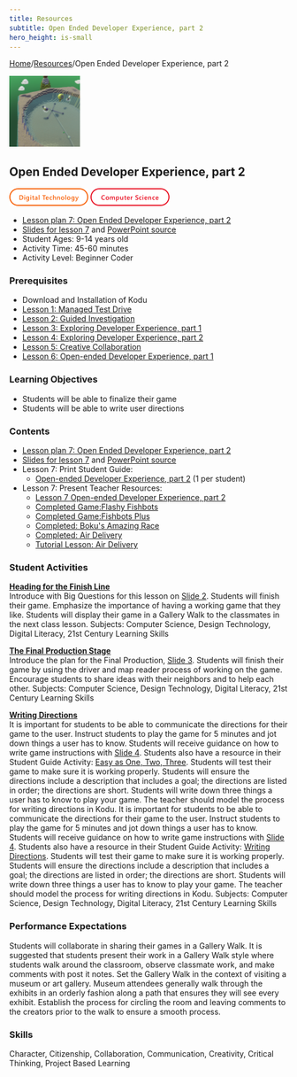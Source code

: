```yaml
---
title: Resources
subtitle: Open Ended Developer Experience, part 2
hero_height: is-small
---
```


[Home](..)/[Resources](.)/Open Ended Developer Experience, part 2

[![](open_ended_developer_experience_part_2.png)](https://www.kodugamelab.com/worlds/#J5PzbvQXhkSU1H33_zZ8JA==)

## Open Ended Developer Experience, part 2
![Digital Technology](dt.png) ![Computer Science](cs.png)

* [Lesson plan 7: Open Ended Developer Experience, part 2](7_Lesson_Kodu_Makerspace.pdf)
* [Slides for lesson 7](7_Slides_Kodu_Makerspace.pdf#page=1) and [PowerPoint source](Lesson_7_Teacher_Resources.zip>)
* Student Ages: 9-14 years old
* Activity Time: 45-60 minutes
* Activity Level: Beginner Coder

### Prerequisites 
* Download and Installation of Kodu
* [Lesson 1: Managed Test Drive](managed_test_drive)
* [Lesson 2: Guided Investigation](guided_investigation)
* [Lesson 3: Exploring Developer Experience, part 1](exploring_developer_experience_part_1)
* [Lesson 4: Exploring Developer Experience, part 2](exploring_developer_experience_part_2)
* [Lesson 5: Creative Collaboration](creative_collaboration)
* [Lesson 6: Open-ended Developer Experience, part 1](open_ended_developer_experience_part_1)

### Learning Objectives
* Students will be able to finalize their game
* Students will be able to write user directions

### Contents
* [Lesson plan 7: Open Ended Developer Experience, part 2](7_Lesson_Kodu_Makerspace.pdf)
* [Slides for lesson 7](7_Slides_Kodu_Makerspace.pdf#page=1) and [PowerPoint source](Lesson_7_Teacher_Resources.zip>)
* Lesson 7: Print Student Guide:
  * [Open-ended Developer Experience, part 2](Student_Guide_Kodu_Makerspace.pdf#page=23) (1 per student)
* Lesson 7: Present Teacher Resources:
  * [Lesson 7 Open-ended Developer Experience, part 2](7_Lesson_Kodu_Makerspace.pdf)
  * [Completed Game:Flashy Fishbots](<http://worlds.kodugamelab.com/world/sQSa7QMWL06j_Z0r8xuKOA==>)
  * [Completed Game:Fishbots Plus](<http://worlds.kodugamelab.com/world/0KvbV5Bj1EumEjTESqEKDw==>)
  * [Completed: Boku's Amazing Race](<http://worlds.kodugamelab.com/world/3M1kkWjzb0ateucfWn9LcQ==>)
  * [Completed: Air Delivery](<http://worlds.kodugamelab.com/world/cNsGpAT6CU6OtEFDEyGbcQ==>)
  * [Tutorial Lesson: Air Delivery](<http://worlds.kodugamelab.com/world/yYHLLX5_SEerL6HIiQEPbQ==>)

### Student Activities
[**Heading for the Finish Line**](7_Lesson_Kodu_Makerspace.pdf#page=2)<br>
Introduce with Big Questions for this lesson on [Slide 2](7_Slides_Kodu_Makerspace.pdf#page=2). Students will finish their game. Emphasize the importance of having a working game that they like. Students will display their game in a Gallery Walk to the classmates in the next class lesson.
Subjects: Computer Science, Design Technology, Digital Literacy, 21st Century Learning Skills

[**The Final Production Stage**](7_Lesson_Kodu_Makerspace.pdf#page=2)<br>
Introduce the plan for the Final Production, [Slide 3](7_Slides_Kodu_Makerspace.pdf#page=3). Students will finish their game by using the driver and map reader process of working on the game. Encourage students to share ideas with their neighbors and to help each other.
Subjects: Computer Science, Design Technology, Digital Literacy, 21st Century Learning Skills

[**Writing Directions**](7_Lesson_Kodu_Makerspace.pdf#page=3)<br>
It is important for students to be able to communicate the directions for their game to the user. Instruct students to play the game for 5 minutes and jot down things a user has to know. Students will receive guidance on how to write game instructions with [Slide 4](7_Slides_Kodu_Makerspace.pdf#page=4). Students also have a resource in their Student Guide Activity: [Easy as One, Two, Three](Student_Guide_Kodu_Makerspace.pdf#page=24). Students will test their game to make sure it is working properly. Students will ensure the directions include a description that includes a goal; the directions are listed in order; the directions are short. Students will write down three things a user has to know to play your game. The teacher should model the process for writing directions in Kodu. It is important for students to be able to communicate the directions for their game to the user. Instruct students to play the game for 5 minutes and jot down things a user has to know. Students will receive guidance on how to write game instructions with [Slide 4](7_Slides_Kodu_Makerspace.pdf#page=4). Students also have a resource in their Student Guide Activity: [Writing Directions](Student_Guide_Kodu_Makerspace.pdf#page=24). Students will test their game to make sure it is working properly. Students will ensure the directions  include a description that includes a goal; the directions are listed in order; the directions are short. Students will write down three things a user has to know to play your game. The teacher should model the process for writing directions in Kodu.
Subjects: Computer Science, Design Technology, Digital Literacy, 21st Century Learning Skills

### Performance Expectations
Students will collaborate in sharing their games in a Gallery Walk. It is suggested that students present their work in a Gallery Walk style where students walk around the classroom, observe classmate work, and make comments with post it notes. Set the Gallery Walk in the context of visiting a museum or art gallery. Museum attendees generally walk through the exhibits in an orderly fashion along a path that ensures they will see every exhibit. Establish the process for circling the room and leaving comments to the creators prior to the walk to ensure a smooth process.

### Skills
Character,
Citizenship,
Collaboration,
Communication,
Creativity,
Critical Thinking,
Project Based Learning



